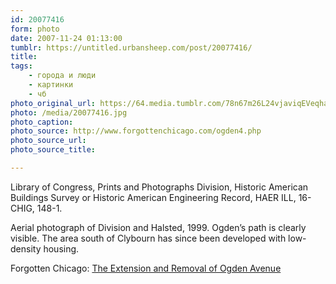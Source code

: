```yaml
---
id: 20077416
form: photo
date: 2007-11-24 01:13:00
tumblr: https://untitled.urbansheep.com/post/20077416/
title:
tags:
    - города и люди
    - картинки
    - чб
photo_original_url: https://64.media.tumblr.com/78n67m26L24vjaviqEVeqhaS_1280.jpg
photo: /media/20077416.jpg
photo_caption: 
photo_source: http://www.forgottenchicago.com/ogden4.php
photo_source_url:
photo_source_title:

---
```


<p>Library of Congress, Prints and Photographs Division, Historic American Buildings Survey or Historic American Engineering Record, HAER ILL, 16-CHIG, 148-1.</p>
<p>Aerial photograph of Division and Halsted, 1999. Ogden’s path is clearly visible. The area south of Clybourn has since been developed with low-density housing.</p>
<p>Forgotten Chicago: <a href="http://www.forgottenchicago.com/ogden4.php">The Extension and Removal of Ogden Avenue</a></p>
